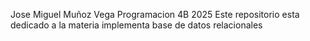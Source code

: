 Jose Miguel Muñoz  Vega
Programacion 4B 2025
Este repositorio esta dedicado a la materia implementa base de datos relacionales


